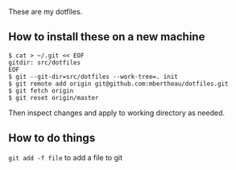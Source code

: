 These are my dotfiles.

## How to install these on a new machine

```
$ cat > ~/.git << EOF
gitdir: src/dotfiles
EOF
$ git --git-dir=src/dotfiles --work-tree=. init
$ git remote add origin git@github.com:mbertheau/dotfiles.git
$ git fetch origin
$ git reset origin/master
```

Then inspect changes and apply to working directory as needed.

## How to do things

`git add -f file` to add a file to git
